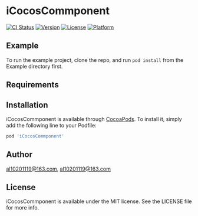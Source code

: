 # iCocosCommponent

[![CI Status](http://img.shields.io/travis/al10201119@163.com/iCocosCommponent.svg?style=flat)](https://travis-ci.org/al10201119@163.com/iCocosCommponent)
[![Version](https://img.shields.io/cocoapods/v/iCocosCommponent.svg?style=flat)](http://cocoapods.org/pods/iCocosCommponent)
[![License](https://img.shields.io/cocoapods/l/iCocosCommponent.svg?style=flat)](http://cocoapods.org/pods/iCocosCommponent)
[![Platform](https://img.shields.io/cocoapods/p/iCocosCommponent.svg?style=flat)](http://cocoapods.org/pods/iCocosCommponent)

## Example

To run the example project, clone the repo, and run `pod install` from the Example directory first.

## Requirements

## Installation

iCocosCommponent is available through [CocoaPods](http://cocoapods.org). To install
it, simply add the following line to your Podfile:

```ruby
pod 'iCocosCommponent'
```

## Author

al10201119@163.com, al10201119@163.com

## License

iCocosCommponent is available under the MIT license. See the LICENSE file for more info.
